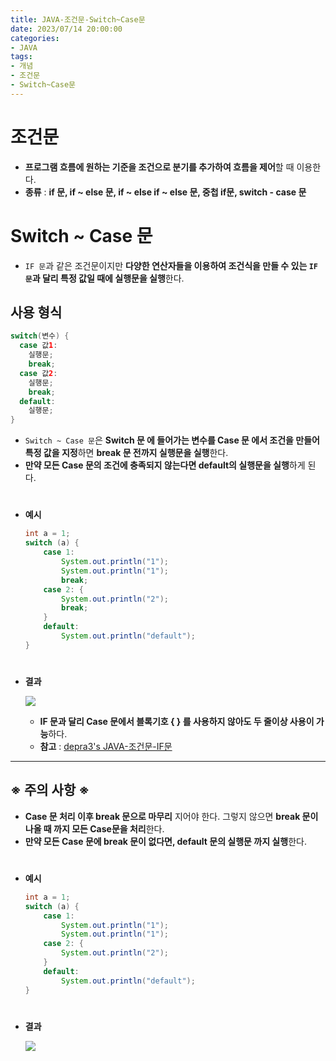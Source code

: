 ```yaml
---
title: JAVA-조건문-Switch~Case문
date: 2023/07/14 20:00:00
categories:
- JAVA
tags:
- 개념
- 조건문
- Switch~Case문
---
```


# 조건문

- **프로그램 흐름에 원하는 기준을 조건으로 분기를 추가하여 흐름을 제어**할 때 이용한다.
- **종류** : **if 문, if ~ else 문, if ~ else if ~ else 문, 중첩 if문, switch - case 문**

# Switch ~ Case 문

- `IF 문`과 같은 조건문이지만 **다양한 연산자들을 이용하여 조건식을 만들 수 있는 `IF 문`과 달리 특정 값일 때에 실행문을 실행**한다.

## 사용 형식

```java
switch(변수) {
  case 값1:
    실행문;
    break;
  case 값2:
    실행문;
    break;
  default:
  	실행문;
}
```

- `Switch ~ Case 문`은 **Switch 문 에 들어가는 변수를 Case 문 에서 조건을 만들어 특정 값을 지정**하면 **break 문 전까지 실행문을 실행**한다.
- **만약 모든 Case 문의 조건에 충족되지 않는다면 default의 실행문을 실행**하게 된다.
#
- **예시**
    
    ```java
    int a = 1;
    switch (a) {
    	case 1: 
    		System.out.println("1");
    		System.out.println("1");
    		break;
    	case 2: {
    		System.out.println("2");
    		break;
    	}
    	default:
    		System.out.println("default");
    }
    ```
#
- **결과**
    
    ![](/Images/2023/07/JAVA-조건문-Switch~Case문/Untitled.png)
    
    - **IF 문과 달리 Case 문에서 블록기호 { } 를 사용하지 않아도 두 줄이상 사용이 가능**하다.
    - **참고** : [depra3's JAVA-조건문-IF문](https://depra3.github.io/2023/07/12/2023/07/JAVA-%EC%A1%B0%EA%B1%B4%EB%AC%B8-IF%EB%AC%B8/)
    
---
## **※ 주의 사항 ※**

- **Case 문 처리 이후 break 문으로 마무리** 지어야 한다. 그렇지 않으면 **break 문이 나올 때 까지 모든 Case문을 처리**한다.
- **만약 모든 Case 문에 break 문이 없다면, default 문의 실행문 까지 실행**한다.
#
- **예시**
    
    ```java
    int a = 1;
    switch (a) {
    	case 1: 
    		System.out.println("1");
    		System.out.println("1");
    	case 2: {
    		System.out.println("2");
    	}
    	default:
    		System.out.println("default");
    }
    ```
#
- **결과**
    
    ![](/Images/2023/07/JAVA-조건문-Switch~Case문/Untitled%201.png)